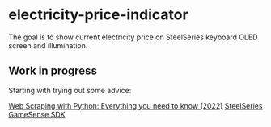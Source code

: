 # electricity-price-indicator
The goal is to show current electricity price on SteelSeries keyboard OLED screen and illumination.
 
## Work in progress
Starting with trying out some advice:

[Web Scraping with Python: Everything you need to know (2022)](https://www.scrapingbee.com/blog/web-scraping-101-with-python/)
[SteelSeries GameSense SDK](https://github.com/SteelSeries/gamesense-sdk)

